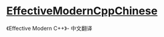 # [EffectiveModernCppChinese](https://github.com/CnTransGroup/EffectiveModernCppChinese)

《Effective Modern C++》- 中文翻译